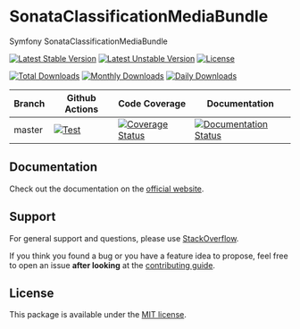 <!--
DO NOT EDIT THIS FILE!

It's auto-generated by sonata-project/dev-kit package.
-->

# SonataClassificationMediaBundle

Symfony SonataClassificationMediaBundle

[![Latest Stable Version](https://poser.pugx.org/sonata-project/classification-media-bundle/v/stable)](https://packagist.org/packages/sonata-project/classification-media-bundle)
[![Latest Unstable Version](https://poser.pugx.org/sonata-project/classification-media-bundle/v/unstable)](https://packagist.org/packages/sonata-project/classification-media-bundle)
[![License](https://poser.pugx.org/sonata-project/classification-media-bundle/license)](https://packagist.org/packages/sonata-project/classification-media-bundle)

[![Total Downloads](https://poser.pugx.org/sonata-project/classification-media-bundle/downloads)](https://packagist.org/packages/sonata-project/classification-media-bundle)
[![Monthly Downloads](https://poser.pugx.org/sonata-project/classification-media-bundle/d/monthly)](https://packagist.org/packages/sonata-project/classification-media-bundle)
[![Daily Downloads](https://poser.pugx.org/sonata-project/classification-media-bundle/d/daily)](https://packagist.org/packages/sonata-project/classification-media-bundle)

Branch | Github Actions | Code Coverage | Documentation |
------ | -------------- | ------------- | ------------- |
master | [![Test][test_unstable_badge]][test_unstable_link] | [![Coverage Status][coverage_unstable_badge]][coverage_unstable_link] | [![Documentation Status][documentation_unstable_badge]][documentation_unstable_link] |

## Documentation

Check out the documentation on the [official website](https://docs.sonata-project.org/projects/SonataClassificationMediaBundle).

## Support

For general support and questions, please use [StackOverflow](http://stackoverflow.com/questions/tagged/sonata).

If you think you found a bug or you have a feature idea to propose, feel free to open an issue
**after looking** at the [contributing guide](CONTRIBUTING.md).

## License

This package is available under the [MIT license](LICENSE).

[test_unstable_badge]: https://github.com/sonata-project/SonataClassificationMediaBundle/workflows/Test/badge.svg?branch=master
[test_unstable_link]: https://github.com/sonata-project/SonataClassificationMediaBundle/actions?query=workflow:test+branch:master

[coverage_unstable_badge]: https://codecov.io/gh/sonata-project/SonataClassificationMediaBundle/branch/master/graph/badge.svg
[coverage_unstable_link]: https://codecov.io/gh/sonata-project/SonataClassificationMediaBundle/branch/master

[documentation_unstable_badge]: https://readthedocs.org/projects/sonataclassificationmediabundle/badge/?version=master
[documentation_unstable_link]: https://docs.sonata-project.org/projects/SonataClassificationMediaBundle/en/master/?badge=master
